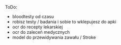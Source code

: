 ToDo: <br>
- bloodtesty od czasu <br>
- robisz testy / badania i sobie to wklepujesz do apki <br>
- ocr do recepty lekarskiej <br>
- ocr do zaleceń medycznych <br>
- model do przewidywania zawału / Stroke